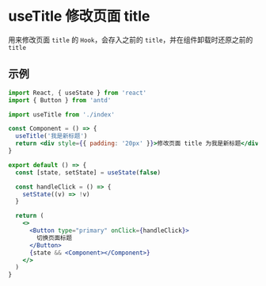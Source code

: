# useTitle 修改页面 title

用来修改页面 `title` 的 `Hook`，会存入之前的 `title`，并在组件卸载时还原之前的 `title`

## 示例

```jsx
import React, { useState } from 'react'
import { Button } from 'antd'

import useTitle from './index'

const Component = () => {
  useTitle('我是新标题')
  return <div style={{ padding: '20px' }}>修改页面 title 为我是新标题</div>
}

export default () => {
  const [state, setState] = useState(false)

  const handleClick = () => {
    setState((v) => !v)
  }

  return (
    <>
      <Button type="primary" onClick={handleClick}>
        切换页面标题
      </Button>
      {state && <Component></Component>}
    </>
  )
}
```
